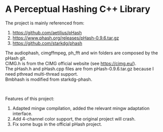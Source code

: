 # A Perceptual Hashing C++ Library

The project is mainly referenced from:

1. https://github.com/aetilius/pHash
2. https://www.phash.org/releases/pHash-0.9.6.tar.gz
3. https://github.com/starkdg/phash

The audiophash, cimgffmpeg, ph_fft and win folders are composed by the pHash git.<br>
CIMG.h is from the CIMG official website (see https://cimg.eu/).<br>
The pHash.h and pHash.cpp files are from pHash-0.9.6.tar.gz because I need pthread multi-thread support.<br>
Bmbhash is modified from starkdg-phash.<br>

<br/>

Features of this project:

1. Adapted mingw compilation, added the relevant mingw adaptation interface.
2. Add 4-channel color support, the original project will crash.
3. Fix some bugs in the official pHash project.

